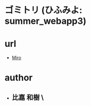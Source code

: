 # ゴミトリ (ひふみよ: summer_webapp3)

# url

- [Miro](https://miro.com/app/board/uXjVPT-MpDA=/)

# author
- 比嘉 和樹 \
    -   